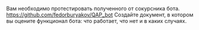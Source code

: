 Вам необходимо протестировать полученного от сокурсника бота. https://github.com/fedorburyakov/QAP_bot Создайте документ, в котором вы оцените функционал бота: что работает, что нет и в каких случаях.
